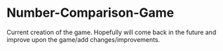 # Number-Comparison-Game

Current creation of the game. Hopefully will come back in the future and improve upon the game/add changes/improvements.
